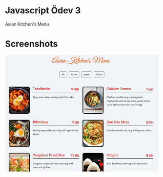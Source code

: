 # Javascript Ödev 3

Asian Kitchen's Menu 

# Screenshots 
![Javasript Ödev 3 Ekran Görüntüsü 1](ss.png)